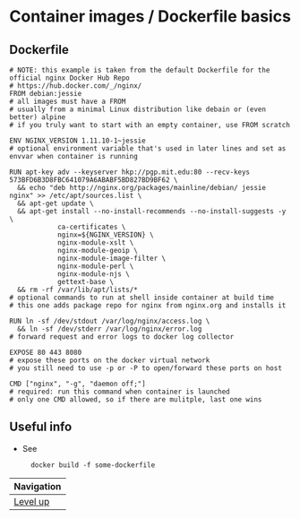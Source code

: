 # Container images / Dockerfile basics #

## Dockerfile ##

    # NOTE: this example is taken from the default Dockerfile for the official nginx Docker Hub Repo
    # https://hub.docker.com/_/nginx/
    FROM debian:jessie
    # all images must have a FROM
    # usually from a minimal Linux distribution like debain or (even better) alpine
    # if you truly want to start with an empty container, use FROM scratch

    ENV NGINX_VERSION 1.11.10-1~jessie
    # optional environment variable that's used in later lines and set as envvar when container is running

    RUN apt-key adv --keyserver hkp://pgp.mit.edu:80 --recv-keys 573BFD6B3D8FBC641079A6ABABF5BD827BD9BF62 \
      && echo "deb http://nginx.org/packages/mainline/debian/ jessie nginx" >> /etc/apt/sources.list \
      && apt-get update \
      && apt-get install --no-install-recommends --no-install-suggests -y \
                ca-certificates \
                nginx=${NGINX_VERSION} \
                nginx-module-xslt \
                nginx-module-geoip \
                nginx-module-image-filter \
                nginx-module-perl \
                nginx-module-njs \
                gettext-base \
      && rm -rf /var/lib/apt/lists/*
    # optional commands to run at shell inside container at build time
    # this one adds package repo for nginx from nginx.org and installs it

    RUN ln -sf /dev/stdout /var/log/nginx/access.log \
      && ln -sf /dev/stderr /var/log/nginx/error.log
    # forward request and error logs to docker log collector

    EXPOSE 80 443 8080
    # expose these ports on the docker virtual network
    # you still need to use -p or -P to open/forward these ports on host

    CMD ["nginx", "-g", "daemon off;"]
    # required: run this command when container is launched
    # only one CMD allowed, so if there are mulitple, last one wins

## Useful info ##

* See

        docker build -f some-dockerfile

| Navigation               |
| ------------------------ |
| [Level up](../README.md) |
